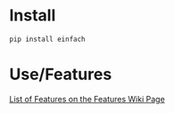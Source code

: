 # Install
```shell
pip install einfach
```

# Use/Features
[List of Features on the Features Wiki Page](https://github.com/rotgruengelb/einfach/wiki/Features)
